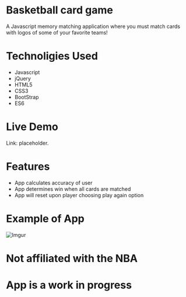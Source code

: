 # Basketball card game

A Javascript memory matching application where you must match cards with logos of some of your favorite teams! 

# Technoligies Used
- Javascript
- jQuery
- HTML5
- CSS3
- BootStrap
- ES6

# Live Demo
Link: placeholder.

# Features
- App calculates accuracy of user
- App determines win when all cards are matched
- App will reset upon player choosing play again option

# Example of App
![Imgur](https://i.imgur.com/OYLZ8EL.png)

# Not affiliated with the NBA
# App is a work in progress
